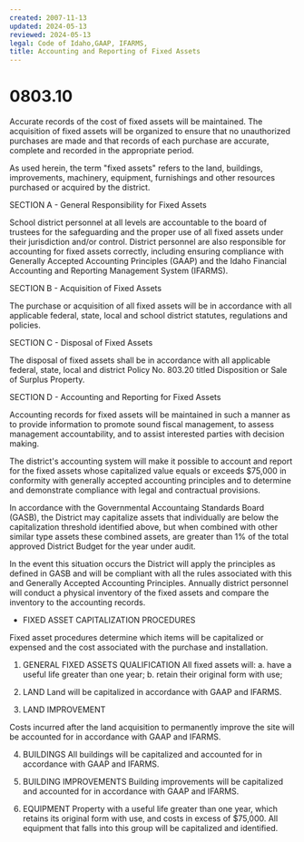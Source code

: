 ```yaml
---
created: 2007-11-13
updated: 2024-05-13
reviewed: 2024-05-13
legal: Code of Idaho,GAAP, IFARMS,
title: Accounting and Reporting of Fixed Assets
---
```


# 0803.10 

Accurate records of the cost of fixed assets will be maintained. The acquisition of fixed assets will be organized to
ensure that no unauthorized purchases are made and that records of each purchase are accurate, complete and
recorded in the appropriate period.

As used herein, the term "fixed assets" refers to the land, buildings, improvements, machinery, equipment, furnishings
and other resources purchased or acquired by the district.

SECTION A - General Responsibility for Fixed Assets

School district personnel at all levels are accountable to the board of trustees for the safeguarding and the proper
use of all fixed assets under their jurisdiction and/or control. District personnel are also responsible for accounting
for fixed assets correctly, including ensuring compliance with Generally Accepted Accounting Principles (GAAP) and
the Idaho Financial Accounting and Reporting Management System (IFARMS).

SECTION B - Acquisition of Fixed Assets

The purchase or acquisition of all fixed assets will be in accordance with all applicable federal, state, local and school
district statutes, regulations and policies.

SECTION C - Disposal of Fixed Assets

The disposal of fixed assets shall be in accordance with all applicable federal, state, local and district Policy No.
803.20 titled Disposition or Sale of Surplus Property.

SECTION D - Accounting and Reporting for Fixed Assets

Accounting records for fixed assets will be maintained in such a manner as to provide information to promote sound
fiscal management, to assess management accountability, and to assist interested parties with decision making.

The district's accounting system will make it possible to account and report for the fixed assets whose capitalized
value equals or exceeds $75,000 in conformity with generally accepted accounting principles and to determine and
demonstrate compliance with legal and contractual provisions.

In accordance with the Governmental Accountaing Standards Board (GASB), the District may capitalize assets that
individually are below the capitalization threshold identified above, but when combined with other similar type assets
these combined assets, are greater than 1% of the total approved District Budget for the year under audit.

In the event this situation occurs the District will apply the principles as defined in GASB and will be compliant with
all the rules associated with this and Generally Accepted Accounting Principles. Annually district personnel will
conduct a physical inventory of the fixed assets and compare the inventory to the accounting records.


- FIXED ASSET CAPITALIZATION PROCEDURES


Fixed asset procedures determine which items will be capitalized or expensed and the cost associated with the
purchase and installation.


1. GENERAL FIXED ASSETS QUALIFICATION
All fixed assets will:
a. have a useful life greater than one year;
b. retain their original form with use;


2. LAND
Land will be capitalized in accordance with GAAP and IFARMS.


3. LAND IMPROVEMENT


Costs incurred after the land acquisition to permanently improve the site will be accounted for in
accordance with GAAP and IFARMS.


4. BUILDINGS
All buildings will be capitalized and accounted for in accordance with GAAP and IFARMS.


5. BUILDING IMPROVEMENTS
Building improvements will be capitalized and accounted for in accordance with GAAP and IFARMS.


6. EQUIPMENT
Property with a useful life greater than one year, which retains its original form with use, and costs in
excess of $75,000. All equipment that falls into this group will be capitalized and identified.

